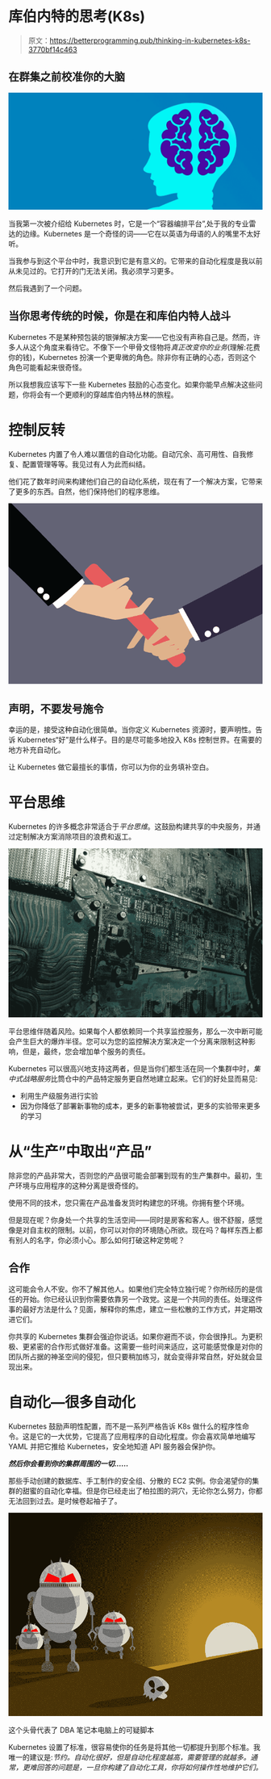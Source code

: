 # 库伯内特的思考(K8s)

> 原文：<https://betterprogramming.pub/thinking-in-kubernetes-k8s-3770bf14c463>

## 在群集之前校准你的大脑

![](img/beb1bdc0bec699c2dfa06f8c5f6a71d3.png)

当我第一次被介绍给 Kubernetes 时，它是一个“容器编排平台”,处于我的专业雷达的边缘。Kubernetes 是一个奇怪的词——它在以英语为母语的人的嘴里不太好听。

当我参与到这个平台中时，我意识到它是有意义的。它带来的自动化程度是我以前从未见过的。它打开的门无法关闭。我必须学习更多。

然后我遇到了一个问题。

## 当你思考传统的时候，你是在和库伯内特人战斗

Kubernetes 不是某种预包装的银弹解决方案——它也没有声称自己是。然而，许多人从这个角度来看待它。不像下一个甲骨文怪物将*真正改变你的业务*(理解:花费你的钱)，Kubernetes 扮演一个更卑微的角色。除非你有正确的心态，否则这个角色可能看起来很奇怪。

所以我想我应该写下一些 Kubernetes 鼓励的心态变化。如果你能早点解决这些问题，你将会有一个更顺利的穿越库伯内特丛林的旅程。

# 控制反转

Kubernetes 内置了令人难以置信的自动化功能。自动冗余、高可用性、自我修复、配置管理等等。我见过有人为此而纠结。

他们花了数年时间来构建他们自己的自动化系统，现在有了一个解决方案，它带来了更多的东西。自然，他们保持他们的程序思维。

![](img/d82e71b3549c7094f8beb8f562645941.png)

## 声明，不要发号施令

幸运的是，接受这种自动化很简单。当你定义 Kubernetes 资源时，要声明性。告诉 Kubernetes“好”是什么样子。目的是尽可能多地投入 K8s 控制世界。在需要的地方补充自动化。

让 Kubernetes 做它最擅长的事情，你可以为你的业务填补空白。

# 平台思维

Kubernetes 的许多概念非常适合于*平台思维*。这鼓励构建共享的中央服务，并通过定制解决方案消除项目的浪费和返工。

![](img/356ae32a9eea62f0f53a24f144f4b151.png)

平台思维伴随着风险。如果每个人都依赖同一个共享监控服务，那么一次中断可能会产生巨大的爆炸半径。您可以为您的监控解决方案决定一个分离来限制这种影响，但是，最终，您会增加单个服务的责任。

Kubernetes 可以很高兴地支持这两者，但是当你们都生活在同一个集群中时，*集中式战略服务*比筒仓中的产品特定服务更自然地建立起来。它们的好处显而易见:

*   利用生产级服务进行实验
*   因为你降低了部署新事物的成本，更多的新事物被尝试，更多的实验带来更多的学习

# 从“生产”中取出“产品”

除非您的产品非常大，否则您的产品很可能会部署到现有的生产集群中。最初，生产环境与应用程序的这种分离是很奇怪的。

使用不同的技术，您只需在产品准备发货时构建您的环境。你拥有整个环境。

但是现在呢？你身处一个共享的生活空间——同时是房客和客人。很不舒服，感觉像是对自主权的限制。以前，你可以对你的环境随心所欲。现在吗？每样东西上都有别人的名字，你必须小心。那么如何打破这种定势呢？

## 合作

这可能会令人不安。你不了解其他人。如果他们完全特立独行呢？你所经历的是信任的开始。你已经认识到你需要依靠另一个政党。这是一个共同的责任。处理这件事的最好方法是什么？见面，解释你的焦虑，建立一些松散的工作方式，并定期改进它们。

你共享的 Kubernetes 集群会强迫你说话。如果你避而不谈，你会很挣扎。为更积极、更紧密的合作形式做好准备。这需要一些时间来适应，这可能感觉像是对你的团队所占据的神圣空间的侵犯，但只要稍加练习，就会变得非常自然，好处就会显现出来。

# 自动化—很多自动化

Kubernetes 鼓励声明性配置，而不是一系列严格告诉 K8s 做什么的程序性命令。这是它的一大优势，它提高了应用程序的自动化程度。你会喜欢简单地编写 YAML 并把它推给 Kubernetes，安全地知道 API 服务器会保护你。

***然后你会看到你的集群周围的一切……***

那些手动创建的数据库、手工制作的安全组、分散的 EC2 实例。你会渴望你的集群的甜蜜的自动化幸福。但是你已经走出了柏拉图的洞穴，无论你怎么努力，你都无法回到过去。是时候卷起袖子了。

![](img/dbf221220629a2b73b10963f9d34f21d.png)

这个头骨代表了 DBA 笔记本电脑上的可疑脚本

Kubernetes 设置了标准，很容易使你的任务是将其他一切都提升到那个标准。我唯一的建议是:*节约。自动化很好，但是自动化程度越高，需要管理的就越多。通常，更难回答的问题是，一旦你构建了自动化工具，你将如何操作性地维护它们。*